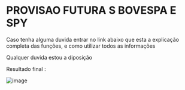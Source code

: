 # PROVISAO FUTURA S BOVESPA E SPY

Caso tenha alguma duvida entrar no link abaixo que esta a explicação completa das funções, e como utilizar todos as informações

Qualquer duvida estou a diposição

Resultado final :
 
![image](https://user-images.githubusercontent.com/91612020/147860026-6f1f7566-956d-4b63-b32c-a907f9b23440.png)
